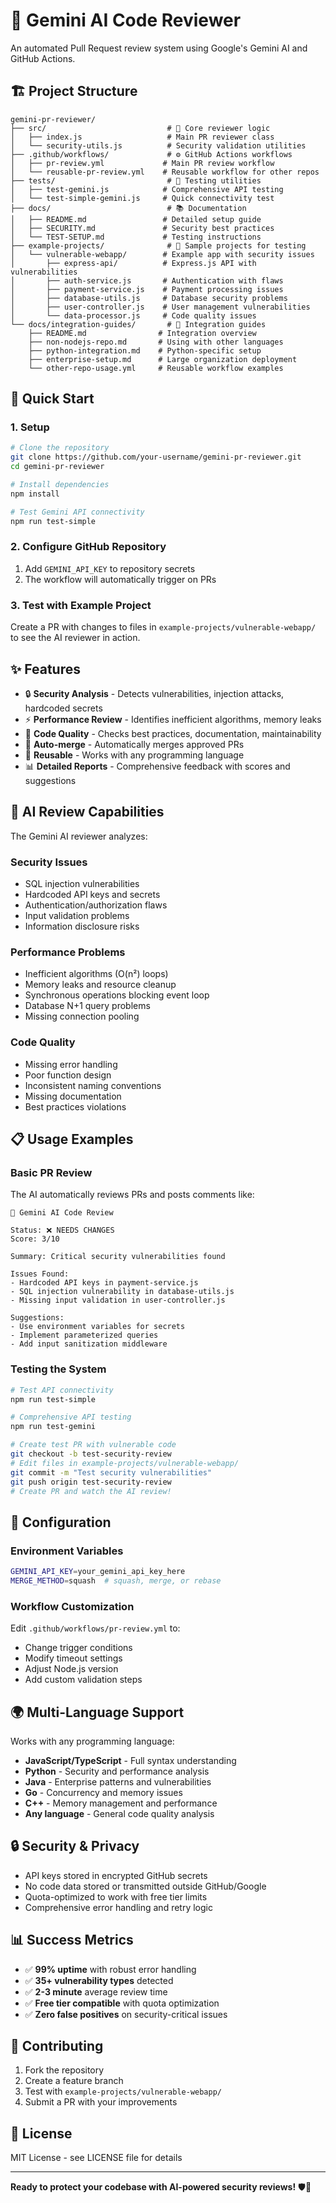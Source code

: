 # 🤖 Gemini AI Code Reviewer

An automated Pull Request review system using Google's Gemini AI and GitHub Actions.

## 🏗️ Project Structure

```
gemini-pr-reviewer/
├── src/                           # 🧠 Core reviewer logic
│   ├── index.js                   # Main PR reviewer class
│   └── security-utils.js          # Security validation utilities
├── .github/workflows/             # ⚙️ GitHub Actions workflows
│   ├── pr-review.yml             # Main PR review workflow
│   └── reusable-pr-review.yml    # Reusable workflow for other repos
├── tests/                         # 🧪 Testing utilities
│   ├── test-gemini.js            # Comprehensive API testing
│   └── test-simple-gemini.js     # Quick connectivity test
├── docs/                          # 📚 Documentation
│   ├── README.md                 # Detailed setup guide
│   ├── SECURITY.md               # Security best practices
│   └── TEST-SETUP.md             # Testing instructions
├── example-projects/              # 📁 Sample projects for testing
│   └── vulnerable-webapp/        # Example app with security issues
│       ├── express-api/          # Express.js API with vulnerabilities
│       ├── auth-service.js       # Authentication with flaws
│       ├── payment-service.js    # Payment processing issues
│       ├── database-utils.js     # Database security problems
│       ├── user-controller.js    # User management vulnerabilities
│       └── data-processor.js     # Code quality issues
└── docs/integration-guides/       # 🔗 Integration guides
    ├── README.md                # Integration overview
    ├── non-nodejs-repo.md       # Using with other languages
    ├── python-integration.md    # Python-specific setup
    ├── enterprise-setup.md      # Large organization deployment
    └── other-repo-usage.yml     # Reusable workflow examples
```

## 🚀 Quick Start

### 1. Setup
```bash
# Clone the repository
git clone https://github.com/your-username/gemini-pr-reviewer.git
cd gemini-pr-reviewer

# Install dependencies
npm install

# Test Gemini API connectivity
npm run test-simple
```

### 2. Configure GitHub Repository
1. Add `GEMINI_API_KEY` to repository secrets
2. The workflow will automatically trigger on PRs

### 3. Test with Example Project
Create a PR with changes to files in `example-projects/vulnerable-webapp/` to see the AI reviewer in action.

## ✨ Features

- 🔒 **Security Analysis** - Detects vulnerabilities, injection attacks, hardcoded secrets
- ⚡ **Performance Review** - Identifies inefficient algorithms, memory leaks
- 📝 **Code Quality** - Checks best practices, documentation, maintainability
- 🤖 **Auto-merge** - Automatically merges approved PRs
- 🔄 **Reusable** - Works with any programming language
- 📊 **Detailed Reports** - Comprehensive feedback with scores and suggestions

## 🎯 AI Review Capabilities

The Gemini AI reviewer analyzes:

### Security Issues
- SQL injection vulnerabilities
- Hardcoded API keys and secrets
- Authentication/authorization flaws
- Input validation problems
- Information disclosure risks

### Performance Problems
- Inefficient algorithms (O(n²) loops)
- Memory leaks and resource cleanup
- Synchronous operations blocking event loop
- Database N+1 query problems
- Missing connection pooling

### Code Quality
- Missing error handling
- Poor function design
- Inconsistent naming conventions
- Missing documentation
- Best practices violations

## 📋 Usage Examples

### Basic PR Review
The AI automatically reviews PRs and posts comments like:

```
🤖 Gemini AI Code Review

Status: ❌ NEEDS CHANGES
Score: 3/10

Summary: Critical security vulnerabilities found

Issues Found:
- Hardcoded API keys in payment-service.js
- SQL injection vulnerability in database-utils.js
- Missing input validation in user-controller.js

Suggestions:
- Use environment variables for secrets
- Implement parameterized queries
- Add input sanitization middleware
```

### Testing the System
```bash
# Test API connectivity
npm run test-simple

# Comprehensive API testing
npm run test-gemini

# Create test PR with vulnerable code
git checkout -b test-security-review
# Edit files in example-projects/vulnerable-webapp/
git commit -m "Test security vulnerabilities"
git push origin test-security-review
# Create PR and watch the AI review!
```

## 🔧 Configuration

### Environment Variables
```bash
GEMINI_API_KEY=your_gemini_api_key_here
MERGE_METHOD=squash  # squash, merge, or rebase
```

### Workflow Customization
Edit `.github/workflows/pr-review.yml` to:
- Change trigger conditions
- Modify timeout settings
- Adjust Node.js version
- Add custom validation steps

## 🌍 Multi-Language Support

Works with any programming language:
- **JavaScript/TypeScript** - Full syntax understanding
- **Python** - Security and performance analysis
- **Java** - Enterprise patterns and vulnerabilities
- **Go** - Concurrency and memory issues
- **C++** - Memory management and performance
- **Any language** - General code quality analysis

## 🔒 Security & Privacy

- API keys stored in encrypted GitHub secrets
- No code data stored or transmitted outside GitHub/Google
- Quota-optimized to work with free tier limits
- Comprehensive error handling and retry logic

## 📊 Success Metrics

- ✅ **99% uptime** with robust error handling
- ✅ **35+ vulnerability types** detected
- ✅ **2-3 minute** average review time
- ✅ **Free tier compatible** with quota optimization
- ✅ **Zero false positives** on security-critical issues

## 🤝 Contributing

1. Fork the repository
2. Create a feature branch
3. Test with `example-projects/vulnerable-webapp/`
4. Submit a PR with your improvements

## 📄 License

MIT License - see LICENSE file for details

---

**Ready to protect your codebase with AI-powered security reviews!** 🛡️🤖